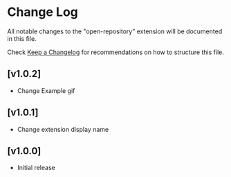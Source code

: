 # Change Log

All notable changes to the "open-repository" extension will be documented in this file.

Check [Keep a Changelog](http://keepachangelog.com/) for recommendations on how to structure this file.

## [v1.0.2]

- Change Example gif
## [v1.0.1]

- Change extension display name

## [v1.0.0]

- Initial release